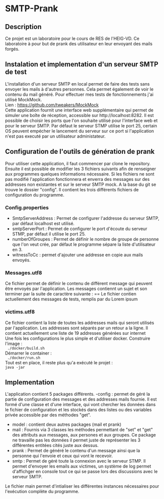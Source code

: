 # SMTP-Prank
## Description
Ce projet est un laboratoire pour le cours de RES de l'HEIG-VD. Ce laboratoire à pour but de prank des utilisateur en leur envoyant des mails forgés.
## Instalation et implementation d'un serveur SMTP de test
L'installation d'un serveur SMTP en local permet de faire des tests sans envoyer les mails à d'autres personnes. Cela permet également de voir le contenu du mail généré.
Pour effectuer mes tests de fonctionnements j'ai utilisé MockMock. <br> Lien : https://github.com/tweakers/MockMock <br>
Cette application fournit une interface web supplémentaire qui permet de simuler une boîte de réception, accessible sur http://localhost:8282. Il est possible de choisir les ports que l'on souhaite utilisé pour l'interface web et pour le serveur SMTP. Par défaut le serveur STMP utilise le port 25, certain OS peuvent empécher le lancement du serveur sur ce port si l'application n'est pas executé par un utilisateur administateur.
## Configuration de l'outils de génération de prank
Pour utiliser cette application, il faut commencer par clone le repository. Ensuite il est possible de modifier les 3 fichiers suivants afin de renseigner aux programmes quelques informations nécessaire. Si les fichiers ne sont pas modifié l'application fonctionnera et enverra des messages sur des addresses non existantes et sur le serveur SMTP mock.
A la base du git se trouve le dossier "config". Il contient les trois différents fichiers de configuration du programme.
### Config.properties 
- SmtpServerAddress : Permet de configurer l'addresse du serveur SMTP, par défaut localhost est utilisé. 
- smtpServerPort : Permet de configurer le port d'écoute du serveur STMP, par défaut il utilise le port 25.
- numberOfGroupes : Permet de définir le nombre de groupe de personne que l'on veut crée, par défaut le programme sépare la liste d'utilisateur en 3.
- witnessToCc : permet d'ajouter une addresse en copie aux mails envoyés.
### Messages.utf8
Ce fichier permet de définir le contenu de différent message qui peuvent être envoyés par l'application. Les messages contiennt un sujet et son terminer par la suite de caractère suivante : ==
Le fichier contien actuellement des messages de tests, remplis par du Lorem ipsum
### victims.utf8
Ce fichier contient la liste de toutes les addresses mails qui seront utilisés par l'application. Les addresses sont séparés par un retour a la ligne. Il contient actuellement une liste de 19 addresses générées sur internet <br>
Une fois les configurations le plus simple et d'utiliser docker.
Construire l'image : <br>
``` ./docker/build.sh```<br>
Démarrer le container : <br>
``` ./docker/run.sh```<br>
Tout est en place, il reste plus qu'a exécuté le projet : <br>
``` java -jar ```<br>
## Implementation
L'application contient 5 packages différents. 
-config : permet de géré la partie de configuration des messages et des addresses mails fournie. Il est formé d'une classe et d'une interface, qui vont chercher les données dans le fichier de configuration et les stockés dans des listes ou des variables privée accessible par des méthodes "get".
- model : contient deux autres packages (mail et prank)
- mail : Fournis via 3 classes les méthodes permettant de "set" et "get" des attributs aux messages, aux persones et aux groupes. Ce package ne travaille pas les données il permet juste de représenter les 3 différentes entitées cités juste aux dessus.
- prank : Permet de généré le contenu d'un message ainsi que la personne qui l'envoie et ceux qui vont le recevoir.
- smtp : Permet de géré toute la connexion avec le serveur STMP. Il permet d'envoyer les emails aux victimes, un système de log permet d'affichger en console tout ce qui se passe lors des discussions avec le serveur SMTP. <br>

Le fichier main permet d'intialiser les différentes instances nécessaires pour l'exécution complète du programme. 
